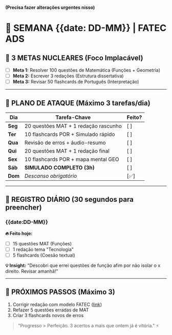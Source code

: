 **(Precisa fazer alterações urgentes nisso)**
# 🚀 SEMANA {{date: DD-MM}} | FATEC ADS

## 🎯 3 METAS NUCLEARES (Foco Implacável)
- [ ] **Meta 1:** Resolver 100 questões de Matemática (Funções + Geometria)
- [ ] **Meta 2:** Escrever 3 redações (Estrutura dissertativa)
- [ ] **Meta 3:** Revisar 50 flashcards de Português (Interpretação)

---

## 📅 PLANO DE ATAQUE (Máximo 3 tarefas/dia)
| Dia       | Tarefa-Chave                          | Feito? |
|-----------|---------------------------------------|--------|
| **Seg**   | 20 questões MAT + 1 redação rascunho | [ ]    |
| **Ter**   | 10 flashcards POR + Simulado rápido  | [ ]    |
| **Qua**   | Revisão de erros + áudio-resumo      | [ ]    |
| **Qui**   | 20 questões MAT + 1 redação final    | [ ]    |
| **Sex**   | 10 flashcards POR + mapa mental GEO  | [ ]    |
| **Sáb**   | **SIMULADO COMPLETO (3h)**           | [ ]    |
| **Dom**   | *Descanso obrigatório*               | [✅]    |

---

## 🧠 REGISTRO DIÁRIO (30 segundos para preencher)
### {{date:DD-MM}} 
**🔥 Feito hoje:**  
- [ ] 15 questões MAT (Funções)  
- [ ] 1 redação tema "Tecnologia"  
- [ ] 5 flashcards (Coesão textual)  

**💡 Insight:** "Descobri que errei questões de função afim por não isolar o x direito. Revisar amanhã!"

---

## 📌 PRÓXIMOS PASSOS (Máximo 3)  
1. Corrigir redação com modelo FATEC ([link](https://exemplo.com))  
2. Refazer 5 questões erradas de MAT  
3. Criar 3 flashcards novos de erros  

> "Progresso > Perfeição. 3 acertos a mais que ontem já é vitória." ⚡